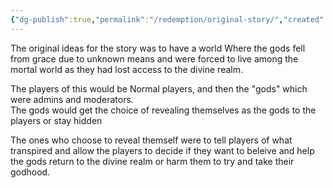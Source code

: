 ```yaml
---
{"dg-publish":true,"permalink":"/redemption/original-story/","created":"2024-06-26T10:37:42.657-08:00","updated":"2024-06-13T14:30:42.179-08:00"}
---
```


The original ideas for the story was to have a world Where the gods fell from grace due to unknown means and were forced to live among the mortal world as they had lost access to the divine realm.  

The players of this would be Normal players, and then the "gods" which were admins and moderators.  
The gods would get the choice of revealing themselves as the gods to the players or stay hidden

The ones who choose to reveal themself were to tell players of what transpired and allow the players to decide if they want to beleive and help the gods return to the divine realm or harm them to try and take their godhood.
